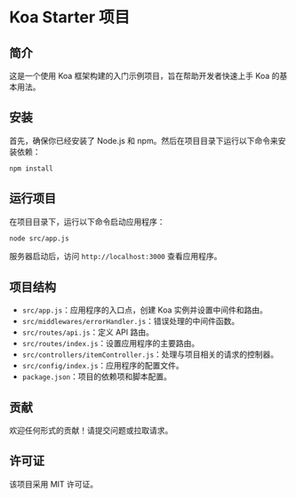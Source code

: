 # Koa Starter 项目

## 简介

这是一个使用 Koa 框架构建的入门示例项目，旨在帮助开发者快速上手 Koa 的基本用法。

## 安装

首先，确保你已经安装了 Node.js 和 npm。然后在项目目录下运行以下命令来安装依赖：

```bash
npm install
```

## 运行项目

在项目目录下，运行以下命令启动应用程序：

```bash
node src/app.js
```

服务器启动后，访问 `http://localhost:3000` 查看应用程序。

## 项目结构

- `src/app.js`：应用程序的入口点，创建 Koa 实例并设置中间件和路由。
- `src/middlewares/errorHandler.js`：错误处理的中间件函数。
- `src/routes/api.js`：定义 API 路由。
- `src/routes/index.js`：设置应用程序的主要路由。
- `src/controllers/itemController.js`：处理与项目相关的请求的控制器。
- `src/config/index.js`：应用程序的配置文件。
- `package.json`：项目的依赖项和脚本配置。

## 贡献

欢迎任何形式的贡献！请提交问题或拉取请求。

## 许可证

该项目采用 MIT 许可证。